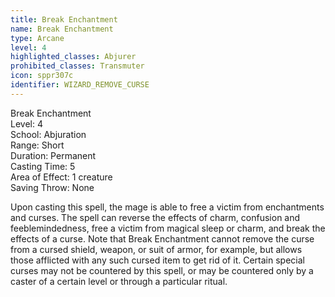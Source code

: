 ```yaml
---
title: Break Enchantment
name: Break Enchantment
type: Arcane
level: 4
highlighted_classes: Abjurer
prohibited_classes: Transmuter
icon: sppr307c
identifier: WIZARD_REMOVE_CURSE
---
```

Break Enchantment  
Level: 4  
School: Abjuration  
Range: Short  
Duration: Permanent  
Casting Time: 5  
Area of Effect: 1 creature  
Saving Throw: None  
  
Upon casting this spell, the mage is able to free a victim from enchantments and curses. The spell can reverse the effects of charm, confusion and feeblemindedness, free a victim from magical sleep or charm, and break the effects of a curse. Note that Break Enchantment cannot remove the curse from a cursed shield, weapon, or suit of armor, for example, but allows those afflicted with any such cursed item to get rid of it. Certain special curses may not be countered by this spell, or may be countered only by a caster of a certain level or through a particular ritual.  
